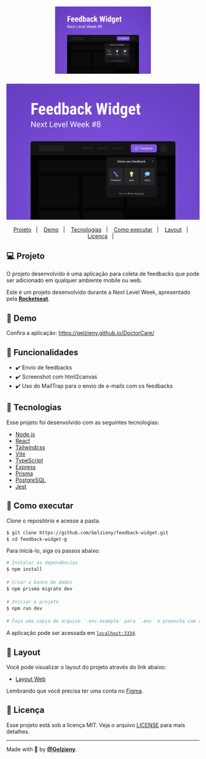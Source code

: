 <h1 align="center">
  <img alt="beauty salon" title="beauty salon" src=".github/logo.png" width="250px" />
</h1>

<p align="center">
  <img alt="Next Level Week #8" src=".github/logo.png" />
</p>

<p align="center">
  <a href="#-projeto">Projeto</a>&nbsp;&nbsp;&nbsp;|&nbsp;&nbsp;&nbsp;
  <a href="#-demo">Demo</a>&nbsp;&nbsp;&nbsp;|&nbsp;&nbsp;&nbsp;
  <a href="#-tecnologias">Tecnologias</a>&nbsp;&nbsp;&nbsp;|&nbsp;&nbsp;&nbsp;
  <a href="#-como-executar">Como executar</a>&nbsp;&nbsp;&nbsp;|&nbsp;&nbsp;&nbsp;
  <a href="#-layout">Layout</a>&nbsp;&nbsp;&nbsp;|&nbsp;&nbsp;&nbsp;
  <a href="#-license">Licença</a>&nbsp;&nbsp;&nbsp;|&nbsp;&nbsp;&nbsp;
</p>

## 💻 Projeto

O projeto desenvolvido é uma aplicação para coleta de feedbacks que pode ser adicionado em qualquer ambiente mobile ou web.

Este é um projeto desenvolvido durante a Next Level Week, apresentado pela **[Rocketseat](https://www.rocketseat.com.br)**.

## 📱 Demo

Confira a aplicação: https://gelzieny.github.io/DoctorCare/

## 🎯 Funcionalidades

- ✔️ Envio de feedbacks
- ✔️ Screenshot com html2canvas
- ✔️ Uso do MailTrap para o envio de e-mails com os feedbacks

## 🧪 Tecnologias

Esse projeto foi desenvolvido com as seguintes tecnologias:

- [Node.js](https://nodejs.org)
- [React](https://reactjs.org)
- [Tailwindcss](https://tailwindcss.com)
- [Vite](https://vitejs.dev)
- [TypeScript](https://www.typescriptlang.org)
- [Express](https://expressjs.com)
- [Prisma](https://www.prisma.io)
- [PostgreSQL](https://www.postgresql.org)
- [Jest](https://jestjs.io)

## 🚀 Como executar

Clone o repositório e acesse a pasta.

```bash
$ git clone https://github.com/Gelzieny/feedback-widget.git
$ cd feedback-widget-g
```

Para iniciá-lo, siga os passos abaixo:

```bash
# Instalar as dependências
$ npm install

# Criar o banco de dados
$ npm prisma migrate dev

# Iniciar o projeto
$ npm run dev

# Faça uma copia do arquivo `.env.example` para `.env` e preencha com as suas credenciais
```

A aplicação pode ser acessada em [`localhost:3334`](http://localhost:3334).

## 🔖 Layout

Você pode visualizar o layout do projeto através do link abaixo:

- [Layout Web](<https://www.figma.com/file/x47rWc2NGU60S5wzMoKbLW/Feedback-Widget-(Community)?node-id=7%3A3>)

Lembrando que você precisa ter uma conta no [Figma](http://figma.com/).

## 📝 Licença

Esse projeto está sob a licença MIT. Veja o arquivo [LICENSE](LICENSE.md) para mais detalhes.

---

Made with 💜 by **[@Gelzieny](https://www.linkedin.com/in/gelzieny-r-martins-180551106/)**.
